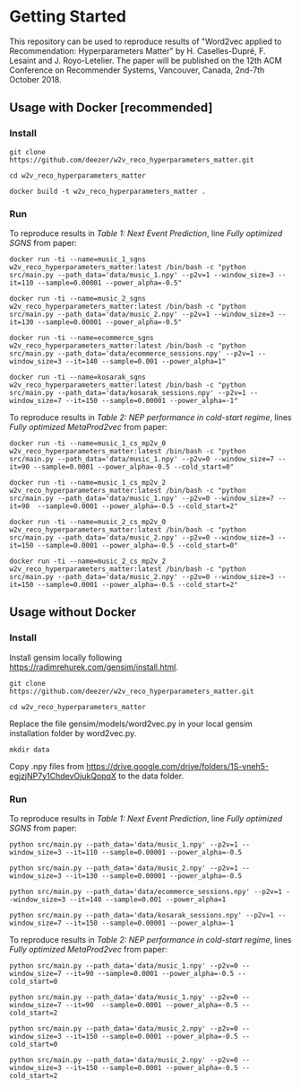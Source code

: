 # Getting Started
This repository can be used to reproduce results of "Word2vec applied to Recommendation: Hyperparameters Matter" by H. Caselles-Dupré, F. Lesaint and J. Royo-Letelier. The paper will be published on the 12th ACM Conference on Recommender Systems, Vancouver, Canada, 2nd-7th October 2018.

## Usage with Docker [recommended]

### Install

`git clone https://github.com/deezer/w2v_reco_hyperparameters_matter.git`

`cd w2v_reco_hyperparameters_matter`

`docker build -t w2v_reco_hyperparameters_matter .`

### Run

To reproduce results in *Table 1: Next Event Prediction*, line *Fully optimized SGNS* from paper:

`docker run -ti --name=music_1_sgns w2v_reco_hyperparameters_matter:latest /bin/bash -c "python src/main.py --path_data='data/music_1.npy' --p2v=1 --window_size=3 --it=110 --sample=0.00001 --power_alpha=-0.5"`

`docker run -ti --name=music_2_sgns w2v_reco_hyperparameters_matter:latest /bin/bash -c "python src/main.py --path_data='data/music_2.npy' --p2v=1 --window_size=3 --it=130 --sample=0.00001 --power_alpha=-0.5"`

`docker run -ti --name=ecommerce_sgns w2v_reco_hyperparameters_matter:latest /bin/bash -c "python src/main.py --path_data='data/ecommerce_sessions.npy' --p2v=1 --window_size=3 --it=140 --sample=0.001 --power_alpha=1"`

`docker run -ti --name=kosarak_sgns w2v_reco_hyperparameters_matter:latest /bin/bash -c "python src/main.py --path_data='data/kosarak_sessions.npy' --p2v=1 --window_size=7 --it=150 --sample=0.00001 --power_alpha=-1"`

To reproduce results in *Table 2: NEP performance in cold-start regime*, lines *Fully optimized MetaProd2vec* from paper:

`docker run -ti --name=music_1_cs_mp2v_0 w2v_reco_hyperparameters_matter:latest /bin/bash -c "python src/main.py --path_data='data/music_1.npy' --p2v=0 --window_size=7 --it=90 --sample=0.0001 --power_alpha=-0.5 --cold_start=0"`

`docker run -ti --name=music_1_cs_mp2v_2 w2v_reco_hyperparameters_matter:latest /bin/bash -c "python src/main.py --path_data='data/music_1.npy' --p2v=0 --window_size=7 --it=90  --sample=0.0001 --power_alpha=-0.5 --cold_start=2"`

`docker run -ti --name=music_2_cs_mp2v_0 w2v_reco_hyperparameters_matter:latest /bin/bash -c "python src/main.py --path_data='data/music_2.npy' --p2v=0 --window_size=3 --it=150 --sample=0.0001 --power_alpha=-0.5 --cold_start=0"`

`docker run -ti --name=music_2_cs_mp2v_2 w2v_reco_hyperparameters_matter:latest /bin/bash -c "python src/main.py --path_data='data/music_2.npy' --p2v=0 --window_size=3 --it=150 --sample=0.0001 --power_alpha=-0.5 --cold_start=2"`

## Usage without Docker

### Install

Install gensim locally following https://radimrehurek.com/gensim/install.html.

`git clone https://github.com/deezer/w2v_reco_hyperparameters_matter.git`

`cd w2v_reco_hyperparameters_matter`

Replace the file gensim/models/word2vec.py in your local gensim installation folder by word2vec.py.

`mkdir data`

Copy .npy files from https://drive.google.com/drive/folders/1S-vneh5-egjzjNP7y1ChdevOjukQopqX to the data folder.


### Run

To reproduce results in *Table 1: Next Event Prediction*, line *Fully optimized SGNS* from paper:

`python src/main.py --path_data='data/music_1.npy' --p2v=1 --window_size=3 --it=110 --sample=0.00001 --power_alpha=-0.5`

`python src/main.py --path_data='data/music_2.npy' --p2v=1 --window_size=3 --it=130 --sample=0.00001 --power_alpha=-0.5`

`python src/main.py --path_data='data/ecommerce_sessions.npy' --p2v=1 --window_size=3 --it=140 --sample=0.001 --power_alpha=1`

`python src/main.py --path_data='data/kosarak_sessions.npy' --p2v=1 --window_size=7 --it=150 --sample=0.00001 --power_alpha=-1`

To reproduce results in *Table 2: NEP performance in cold-start regime*, lines *Fully optimized MetaProd2vec* from paper:

`python src/main.py --path_data='data/music_1.npy' --p2v=0 --window_size=7 --it=90 --sample=0.0001 --power_alpha=-0.5 --cold_start=0`

`python src/main.py --path_data='data/music_1.npy' --p2v=0 --window_size=7 --it=90  --sample=0.0001 --power_alpha=-0.5 --cold_start=2`

`python src/main.py --path_data='data/music_2.npy' --p2v=0 --window_size=3 --it=150 --sample=0.0001 --power_alpha=-0.5 --cold_start=0`

`python src/main.py --path_data='data/music_2.npy' --p2v=0 --window_size=3 --it=150 --sample=0.0001 --power_alpha=-0.5 --cold_start=2`
